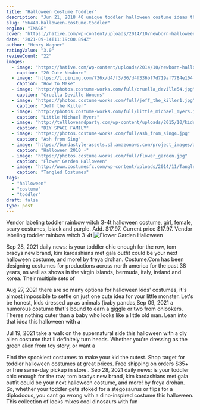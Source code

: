 ```yaml
---
title: "Halloween Costume Toddler"
description: "Jun 21, 2018 40 unique toddler halloween costume ideas that are totally adorable (even if they're supposed to be scary) whether they're trick-or-treating for the first time or are"
slug: "56440-halloween-costume-toddler"
engine: "IMAGE"
cover: "https://hative.com/wp-content/uploads/2014/10/newborn-halloween-costumes/6-newborn-halloween-costume-ideas.jpg"
date: "2021-09-14T11:19:00.894Z"
author: "Henry Wagner"
ratingValue: "3.0"
reviewCount: "22"
images:
  - image: "https://hative.com/wp-content/uploads/2014/10/newborn-halloween-costumes/6-newborn-halloween-costume-ideas.jpg"
    caption: "20 Cute Newborn"
  - image: "https://i.pinimg.com/736x/d4/f3/36/d4f336bf7d719af7784e104f2a52327b--easter-costumes-halloween-costumes.jpg"
    caption: "How to Make"
  - image: "http://photos.costume-works.com/full/cruella_deville54.jpg"
    caption: "Cruella Deville Womens"
  - image: "https://photos.costume-works.com/full/jeff_the_killer1.jpg"
    caption: "Jeff the Killer"
  - image: "http://photos.costume-works.com/full/little_michael_myers.jpg"
    caption: "Little Michael Myers"
  - image: "http://tellloveandparty.com/wp-content/uploads/2015/10/kids-space-costume-ideas-Tell-Love-and-party.jpg"
    caption: "DIY SPACE FAMILY"
  - image: "https://photos.costume-works.com/full/ash_from_sing4.jpg"
    caption: "Ash from Sing"
  - image: "https://burdastyle-assets.s3.amazonaws.com/project_images/assets/000/150/726/finn_lego_darth_original.jpg?1288575493"
    caption: "Halloween 2010 -"
  - image: "https://photos.costume-works.com/full/flower_garden.jpg"
    caption: "Flower Garden Halloween"
  - image: "http://www.costumesfc.com/wp-content/uploads/2014/11/Tangled-Rapunzel-Costume.jpg"
    caption: "Tangled Costumes"
tags:
  - "halloween"
  - "costume"
  - "toddler"
draft: false
type: post
---
```


Vendor labeling toddler rainbow witch 3-4t halloween costume, girl, female, scary costumes, black and purple. Add. $17.97. Current price $17.97. Vendor labeling toddler rainbow witch 3-4t
![Flower Garden Halloween](https://photos.costume-works.com/full/flower_garden.jpg "Flower Garden Halloween")

Sep 28, 2021 daily news: is your toddler chic enough for the row, tom bradys new brand, kim kardashians met gala outfit could be your next halloween costume, and more! by freya drohan. Costume.Com has been designing costumes for productions across north america for the past 38 years, as well as shows in the virgin islands, bermuda, italy, ireland and korea. Their multiple sets of
<!--inArticleAds-->

<!--galleryOne-->

Aug 27, 2021 there are so many options for halloween kids' costumes, it's almost impossible to settle on just one cute idea for your little monster. Let's be honest, kids dressed up as animals (baby pandas,Sep 09, 2021 a humorous costume that's bound to earn a giggle or two from onlookers. Theres nothing cuter than a baby who looks like a little old man. Lean into that idea this halloween with a
<!--inArticleAds-->

<!--galleryTwo-->

Jul 19, 2021 take a walk on the supernatural side this halloween with a diy alien costume that'll definitely turn heads. Whether you're dressing as the green alien from toy story, or want a
<!--galleryThree-->

Find the spookiest costumes to make your kid the cutest. Shop target for toddler halloween costumes at great prices. Free shipping on orders $35+ or free same-day pickup in store.. Sep 28, 2021 daily news: is your toddler chic enough for the row, tom bradys new brand, kim kardashians met gala outfit could be your next halloween costume, and more! by freya drohan. So, whether your toddler gets stoked for a stegosaurus or flips for a diplodocus, you cant go wrong with a dino-inspired costume this halloween. This collection of looks mixes cool dinosaurs with fun